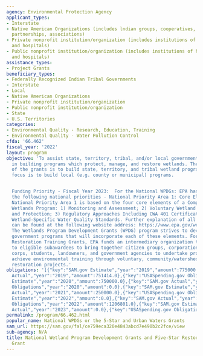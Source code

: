 ```yaml
---
agency: Environmental Protection Agency
applicant_types:
- Interstate
- Native American Organizations (includes lndian groups, cooperatives, corporations,
  partnerships, associations)
- Private nonprofit institution/organization (includes institutions of higher education
  and hospitals)
- Public nonprofit institution/organization (includes institutions of higher education
  and hospitals)
assistance_types:
- Project Grants
beneficiary_types:
- Federally Recognized Indian Tribal Governments
- Interstate
- Local
- Native American Organizations
- Private nonprofit institution/organization
- Public nonprofit institution/organization
- State
- U.S. Territories
categories:
- Environmental Quality - Research, Education, Training
- Environmental Quality - Water Pollution Control
cfda: '66.462'
fiscal_year: '2022'
layout: program
objective: 'To assist state, territory, tribal, and/or local government (S/T/LG) agencies
  in building programs which protect, manage, and restore wetlands. The primary focus
  of the grants is to build state, territory, and tribal wetland programs. A secondary
  focus is to build local (e.g. county or municipal) programs.


  Funding Priority - Fiscal Year 2023:  For the National WPDGs: EPA has identified
  the following national priorities - National Priority Area 1: Core Elements Framework.
  National Priority Area 1 is based on the four core elements of a Comprehensive State/Territory/Tribal
  Wetlands Program: 1) Monitoring and Assessment; 2) Voluntary Wetland Restoration
  and Protection; 3) Regulatory Approaches Including CWA 401 Certification; and 4)
  Wetland-Specific Water Quality Standards. Further explanation of all of the elements
  can be found at the following website address: https://www.epa.gov/wetlands/wetland-program-development-grants.
  The Wetlands Program Development Grants (WPDG) program strives to develop State/Territory/Tribal/local
  government programs that will incorporate each of these elements. For the Five-Star
  Restoration Training Grants, EPA funds an intermediary organization to provide subawards
  to eligible subawardees to bring together citizen groups, corporations, youth conservation
  corps, students, landowners, and government agencies to undertake projects that
  achieve environmental training through voluntary, community/watershed-based wetland
  restoration projects.'
obligations: '[{"key":"SAM.gov Estimate","year":"2019","amount":775000.0},{"key":"SAM.gov
  Actual","year":"2019","amount":751414.0},{"key":"USASpending.gov Obligations","year":"2019","amount":1001001.0},{"key":"SAM.gov
  Estimate","year":"2020","amount":750000.0},{"key":"SAM.gov Actual","year":"2020","amount":0.0},{"key":"USASpending.gov
  Obligations","year":"2020","amount":0.0},{"key":"SAM.gov Estimate","year":"2021","amount":1500000.0},{"key":"SAM.gov
  Actual","year":"2021","amount":250000.0},{"key":"USASpending.gov Obligations","year":"2021","amount":250000.0},{"key":"SAM.gov
  Estimate","year":"2022","amount":0.0},{"key":"SAM.gov Actual","year":"2022","amount":1206801.0},{"key":"USASpending.gov
  Obligations","year":"2022","amount":1206801.0},{"key":"SAM.gov Estimate","year":"2023","amount":709500.0},{"key":"SAM.gov
  Actual","year":"2023","amount":0.0},{"key":"USASpending.gov Obligations","year":"2023","amount":436843.0}]'
permalink: /program/66.462.html
popular_name: National WPDGs or the 5-Star and Urban Waters Grants
sam_url: https://sam.gov/fal/ce759eca320e4843abcd7e490b2c2fce/view
sub-agency: N/A
title: National Wetland Program Development Grants and Five-Star Restoration Training
  Grant
---
```

